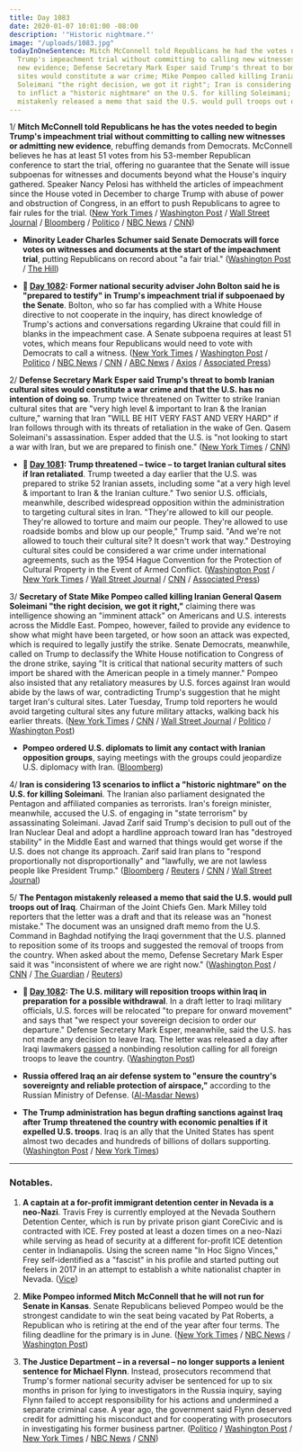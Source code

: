 ```yaml
---
title: Day 1083
date: 2020-01-07 10:01:00 -08:00
description: '"Historic nightmare."'
image: "/uploads/1083.jpg"
todayInOneSentence: Mitch McConnell told Republicans he had the votes needed to begin
  Trump's impeachment trial without committing to calling new witnesses or admitting
  new evidence; Defense Secretary Mark Esper said Trump's threat to bomb Iranian cultural
  sites would constitute a war crime; Mike Pompeo called killing Iranian General Qasem
  Soleimani "the right decision, we got it right"; Iran is considering 13 scenarios
  to inflict a "historic nightmare" on the U.S. for killing Soleimani; and the Pentagon
  mistakenly released a memo that said the U.S. would pull troops out of Iraq.
---
```


1/ **Mitch McConnell told Republicans he has the votes needed to begin Trump's impeachment trial without committing to calling new witnesses or admitting new evidence**, rebuffing demands from Democrats. McConnell believes he has at least 51 votes from his 53-member Republican conference to start the trial, offering no guarantee that the Senate will issue subpoenas for witnesses and documents beyond what the House's inquiry gathered. Speaker Nancy Pelosi has withheld the articles of impeachment since the House voted in December to charge Trump with abuse of power and obstruction of Congress, in an effort to push Republicans to agree to fair rules for the trial. ([New York Times](https://www.nytimes.com/2020/01/07/us/politics/impeachment-trial-witnesses.html) / [Washington Post](https://www.washingtonpost.com/politics/trump-impeachment-live-updates/2020/01/07/e0f49d52-313b-11ea-91fd-82d4e04a3fac_story.html) / [Wall Street Journal](https://www.wsj.com/articles/lawmakers-huddle-amid-trump-impeachment-impasse-11578420162) / [Bloomberg](https://www.bloomberg.com/news/articles/2020-01-07/mcconnell-unites-gop-on-trial-rules-aimed-at-trump-acquittal) / [Politico](https://www.politico.com/news/2020/01/07/mcconnell-prepares-to-move-forward-on-impeachment-trial-rules-without-democrats-095537) / [NBC News](https://www.nbcnews.com/politics/trump-impeachment-inquiry/mcconnell-says-he-has-enough-republican-votes-begin-trump-s-n1111931) / [CNN](https://www.cnn.com/2020/01/07/politics/mitch-mcconnell-impeachment-trial-latest/index.html))

* **Minority Leader Charles Schumer said Senate Democrats will force votes on witnesses and documents at the start of the impeachment trial**, putting Republicans on record about "a fair trial." ([Washington Post](https://www.washingtonpost.com/politics/trump-impeachment-live-updates/2020/01/07/e0f49d52-313b-11ea-91fd-82d4e04a3fac_story.html) / [The Hill](https://thehill.com/homenews/senate/477123-schumer-vows-to-force-votes-on-impeachment-witnesses))

* **📌 [Day 1082](https://whatthefuckjusthappenedtoday.com/2020/01/06/day-1082/#1-former-national-security-adviser-j): Former national security adviser John Bolton said he is "prepared to testify" in Trump's impeachment trial if subpoenaed by the Senate**. Bolton, who so far has complied with a White House directive to not cooperate in the inquiry, has direct knowledge of Trump's actions and conversations regarding Ukraine that could fill in blanks in the impeachment case. A Senate subpoena requires at least 51 votes, which means four Republicans would need to vote with Democrats to call a witness. ([New York Times](https://www.nytimes.com/2020/01/06/us/politics/bolton-testify-impeachment-trial.html) / [Washington Post](https://www.washingtonpost.com/politics/trump-impeachment-live-updates/2020/01/06/1540f98e-3074-11ea-9313-6cba89b1b9fb_story.html) / [Politico](https://www.politico.com/news/2020/01/06/john-bolton-willing-to-testify-in-trumps-impeachment-trial-094757) / [NBC News](https://www.nbcnews.com/politics/trump-impeachment-inquiry/bolton-willing-testify-senate-impeachment-trial-if-subpoenaed-n1111256) / [CNN](https://www.cnn.com/2020/01/06/politics/john-bolton-testify-impeachment-subpoena/index.html) / [ABC News](https://abcnews.go.com/Politics/bolton-prepared-testify-trump-impeachment-trial-subpoenaed/story?id=68097771) / [Axios](https://www.axios.com/john-bolton-testify-trump-impeachment-trial-subpoena-485bbf06-344e-4140-a2d2-dacb14f10f26.html) / [Associated Press](https://apnews.com/a64ea4327e68348f2cb923da7d191d94))

2/ **Defense Secretary Mark Esper said Trump's threat to bomb Iranian cultural sites would constitute a war crime and that the U.S. has no intention of doing so**. Trump twice threatened on Twitter to strike Iranian cultural sites that are "very high level & important to Iran & the Iranian culture," warning that Iran "WILL BE HIT VERY FAST AND VERY HARD" if Iran follows through with its threats of retaliation in the wake of Gen. Qasem Soleimani's assassination. Esper added that the U.S. is "not looking to start a war with Iran, but we are prepared to finish one." ([New York Times](https://www.nytimes.com/2020/01/06/us/politics/trump-esper-iran-cultural-sites.html) / [CNN](https://www.cnn.com/2020/01/07/politics/esper-iran-interview/index.html))

* **📌 [Day 1081](https://whatthefuckjusthappenedtoday.com/2020/01/05/day-1081/#4-trump-threatened-%E2%80%93-twice-%E2%80%93-to-targ): Trump threatened – twice – to target Iranian cultural sites if Iran retaliated**. Trump tweeted a day earlier that the U.S. was prepared to strike 52 Iranian assets, including some "at a very high level & important to Iran & the Iranian culture." Two senior U.S. officials, meanwhile, described widespread opposition within the administration to targeting cultural sites in Iran. "They're allowed to kill our people. They're allowed to torture and maim our people. They're allowed to use roadside bombs and blow up our people," Trump said. "And we're not allowed to touch their cultural site? It doesn't work that way." Destroying cultural sites could be considered a war crime under international agreements, such as the 1954 Hague Convention for the Protection of Cultural Property in the Event of Armed Conflict. ([Washington Post](https://www.washingtonpost.com/politics/trumps-threats-against-iranian-sites-raise-questions-about-the-potential-for-war-crimes/2020/01/05/c03d8de8-2ff2-11ea-898f-eb846b7e9feb_story.html) / [New York Times](https://www.nytimes.com/2020/01/05/us/politics/trump-iran-cultural-sites.html) / [Wall Street Journal](https://www.wsj.com/articles/trump-repeats-threat-to-target-iranian-cultural-sites-11578274198) / [CNN](https://www.cnn.com/2020/01/05/politics/iranian-cultural-sites-us-strikes-donald-trump/) / [Associated Press](https://apnews.com/8d3385ab6c29c3da3ab9b081bae53884))

3/ **Secretary of State Mike Pompeo called killing Iranian General Qasem Soleimani "the right decision, we got it right,"** claiming there was intelligence showing an "imminent attack" on Americans and U.S. interests across the Middle East. Pompeo, however, failed to provide any evidence to show what might have been targeted, or how soon an attack was expected, which is required to legally justify the strike. Senate Democrats, meanwhile, called on Trump to declassify the White House notification to Congress of the drone strike, saying "It is critical that national security matters of such import be shared with the American people in a timely manner." Pompeo also insisted that any retaliatory measures by U.S. forces against Iran would abide by the laws of war, contradicting Trump's suggestion that he might target Iran's cultural sites. Later Tuesday, Trump told reporters he would avoid targeting cultural sites any future military attacks, walking back his earlier threats. ([New York Times](https://www.nytimes.com/2020/01/07/world/middleeast/trump-iran.html) / [CNN](https://www.cnn.com/2020/01/07/politics/pompeo-iran-briefing/index.html) / [Wall Street Journal](https://www.wsj.com/articles/democratic-senators-want-soleimani-document-declassified-11578331185) / [Politico](https://www.politico.com/news/2020/01/07/pompeo-us-abide-laws-of-war-targeting-cultural-sites-095525) / [Washington Post](https://www.washingtonpost.com/world/middle_east/iran-live-updates/2020/01/07/896c70a2-30d5-11ea-9313-6cba89b1b9fb_story.html))

* **Pompeo ordered U.S. diplomats to limit any contact with Iranian opposition groups**, saying meetings with the groups could jeopardize U.S. diplomacy with Iran. ([Bloomberg](https://www.bloomberg.com/news/articles/2020-01-07/pompeo-limits-u-s-contact-with-iranian-group-linked-to-giuliani))

4/ **Iran is considering 13 scenarios to inflict a "historic nightmare" on the U.S. for killing Soleimani**. The Iranian also parliament designated the Pentagon and affiliated companies as terrorists. Iran's foreign minister, meanwhile, accused the U.S. of engaging in "state terrorism" by assassinating Soleimani. Javad Zarif said Trump's decision to pull out of the Iran Nuclear Deal and adopt a hardline approach toward Iran has "destroyed stability" in the Middle East and warned that things would get worse if the U.S. does not change its approach. Zarif said Iran plans to "respond proportionally not disproportionally" and "lawfully, we are not lawless people like President Trump." ([Bloomberg](https://www.bloomberg.com/news/articles/2020-01-07/iran-says-its-retaliation-will-be-historic-nightmare-for-u-s) / [Reuters](https://www.reuters.com/article/us-iraq-security/iran-considers-retaliation-options-as-it-buries-slain-commander-idUSKBN1Z60NL) / [CNN](https://www.cnn.com/2020/01/07/middleeast/iran-zarif-united-states-intl/index.html) / [Wall Street Journal](https://www.wsj.com/articles/stampede-at-funeral-procession-for-iranian-commander-kills-35-11578390888?mod=hp_lead_pos1))

5/ **The Pentagon mistakenly released a memo that said the U.S. would pull troops out of Iraq**. Chairman of the Joint Chiefs Gen. Mark Milley told reporters that the letter was a draft and that its release was an "honest mistake." The document was an unsigned draft memo from the U.S. Command in Baghdad notifying the Iraqi government that the U.S. planned to reposition some of its troops and suggested the removal of troops from the country. When asked about the memo, Defense Secretary Mark Esper said it was "inconsistent of where we are right now." ([Washington Post](https://www.washingtonpost.com/world/iran-strike-live-updates/2020/01/06/3b5451f2-3024-11ea-9313-6cba89b1b9fb_story.html) / [CNN](https://www.cnn.com/2020/01/06/politics/us-troops-iraq/index.html) / [The Guardian](https://www.theguardian.com/us-news/live/2020/jan/06/donald-trump-impeachment-news-today-iran-latest-updates) / [Reuters](https://www.reuters.com/article/us-iraq-security-idUSKBN1Z50KU))

* **📌 [Day 1082](https://whatthefuckjusthappenedtoday.com/2020/01/06/day-1082/#7-the-u-s-military-will-reposition-t): The U.S. military will reposition troops within Iraq in preparation for a possible withdrawal**. In a draft letter to Iraqi military officials, U.S. forces will be relocated "to prepare for onward movement" and says that "we respect your sovereign decision to order our departure." Defense Secretary Mark Esper, meanwhile, said the U.S. has not made any decision to leave Iraq. The letter was released a day after Iraqi lawmakers [passed](https://whatthefuckjusthappenedtoday.com/2020/01/05/day-1081/#6-the-iraqi-parliament-passed-a-reso) a nonbinding resolution calling for all foreign troops to leave the country. ([Washington Post](https://www.washingtonpost.com/world/iran-strike-live-updates/2020/01/06/3b5451f2-3024-11ea-9313-6cba89b1b9fb_story.html))

* **Russia offered Iraq an air defense system to "ensure the country's sovereignty and reliable protection of airspace,"** according to the Russian Ministry of Defense. ([Al-Masdar News](https://www.almasdarnews.com/article/russia-offers-iraq-s-400-air-defense-system-to-protect-airspace/))

* **The Trump administration has begun drafting sanctions against Iraq after Trump threatened the country with economic penalties if it expelled U.S. troops**. Iraq is an ally that the United States has spent almost two decades and hundreds of billions of dollars supporting. ([Washington Post](https://www.washingtonpost.com/business/2020/01/06/trump-administration-begins-drafting-possible-sanctions-against-iraq-following-trumps-economic-threat/) / [New York Times](https://www.nytimes.com/2020/01/05/us/politics/trump-iran-cultural-sites.html))

---

### Notables.

1. **A captain at a for-profit immigrant detention center in Nevada is a neo-Nazi**. Travis Frey is currently employed at the Nevada Southern Detention Center, which is run by private prison giant CoreCivic and is contracted with ICE. Frey posted at least a dozen times on a neo-Nazi while serving as head of security at a different for-profit ICE detention center in Indianapolis. Using the screen name "In Hoc Signo Vinces," Frey self-identified as a "fascist" in his profile and started putting out feelers in 2017 in an attempt to establish a white nationalist chapter in Nevada. ([Vice](https://www.vice.com/en_us/article/y3mg9x/ice-detention-center-captain-was-on-a-neo-nazi-website-and-wanted-to-start-a-white-nationalist-group))

2. **Mike Pompeo informed Mitch McConnell that he will not run for Senate in Kansas**. Senate Republicans believed Pompeo would be the strongest candidate to win the seat being vacated by Pat Roberts, a Republican who is retiring at the end of the year after four terms. The filing deadline for the primary is in June. ([New York Times](https://www.nytimes.com/2020/01/06/us/politics/mike-pompeo-senate-kansas.html) / [NBC News](https://www.nbcnews.com/politics/2020-election/pompeo-tells-mcconnell-he-won-t-run-senate-sources-say-n1111606) / [Washington Post](https://www.washingtonpost.com/politics/pompeo-decides-against-run-for-us-senate-seat-in-kansas/2020/01/06/2e3b75d6-30dd-11ea-a053-dc6d944ba776_story.html))

3. **The Justice Department – in a reversal – no longer supports a lenient sentence for Michael Flynn**. Instead, prosecutors recommend that Trump's former national security adviser be sentenced for up to six months in prison for lying to investigators in the Russia inquiry, saying Flynn failed to accept responsibility for his actions and undermined a separate criminal case. A year ago, the government said Flynn deserved credit for admitting his misconduct and for cooperating with prosecutors in investigating his former business partner. ([Politico](https://www.politico.com/news/2020/01/07/doj-michael-flynn-jail-six-months-095584) / [Washington Post](https://www.washingtonpost.com/local/legal-issues/michael-flynn-deserves-up-to-six-months-in-prison-us-justice-department-says-in-reversal-for-former-trump-national-security-adviser/2020/01/07/e87fcf4a-0c94-11ea-8397-a955cd542d00_story.html) / [New York Times](https://www.nytimes.com/2020/01/07/us/politics/flynn-prosecutors-sentencing.html) / [NBC News](https://www.nbcnews.com/politics/donald-trump/justice-dept-changes-tune-says-ex-trump-aide-michael-flynn-n1111886) / [CNN](https://www.cnn.com/2020/01/07/politics/michael-flynn-sentencing-recommendation-six-months/index.html))